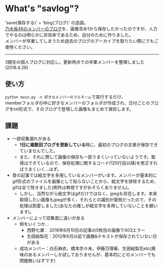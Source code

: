 # What's "savlog"?
'save(保存する)' + 'blog(ブログ)' の造語。  
[乃木坂46のメンバーのブログ](http://blog.nogizaka46.com/)を、画像含め1から保存したかったのですが、人力でやるのは明らかに非効率であるため、自分のために作りました。  
メンバーが卒業してしまうため過去のブログのアーカイブを取りたい際にでもご使用ください。  
***
3期生の個人ブログに対応し，更新時点での卒業メンバーを整理しました(2018.4.26)

## 使い方
`python main.py -n 好きなメンバーのフルネーム`で実行するだけ。  
memberフォルダの中に好きなメンバーのフォルダが作成され、日付ごとのブログをtxt形式で、そのブログで登場した画像もまとめて保存します。

## 課題
* 一部収集漏れがある
  * **1日に複数回ブログを更新している**時に、最初のブログの文章が保存できていませんでした。
  * また、それに際して画像の保存も一部うまくいっていないようです。取得はできているので、保存処理に関するコード(125行目以降)を修正すればうまくいく…はず。
* 昔の記事では絵文字を多用しているメンバーがいます。メンバーが基本的にgif形式のファイルを画像として貼らないことから、絵文字を排除するため、gifは全て除きました(例外は無視ですがおそらくありません)。
  * しかし、当然ながら絵文字はgifだけではなく、jpegも存在します。本来取得したい画像もjpegが多く、それらとの識別が面倒だったので、その処理は割愛しました(あなたの推しが絵文字を多用していないことを願います)。
* メンバーによって収集度に違いがある
  * 例をいくつか...
    * 西野七瀬： 2016年6月10日の記事の5枚目の画像で403エラー
    * 生田絵梨花：2012年6月以前で画像&テキストが保存されていない日がある
  * 成功メンバー：白石麻衣、橋本奈々未、伊藤万理華、生田絵梨花etc(興味のあるメンバーしか試しておりませんが、基本的にどのメンバーでも問題無いはずです)